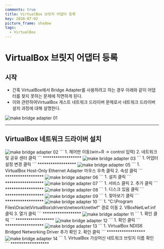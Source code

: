 ```yaml
---
comments: true
title: VirtualBox 브릿지 어댑터 등록
key: 2020-07-02
picture_frame: shadow
tags:
  - VirtualBox
---
```


# VirtualBox 브릿지 어댑터 등록

## 시작

 - 간혹 VirtualBox에서 Bridge Adapter를 사용하려고 하는 경우 아래와 같이 어댑터를 찾지 못하는 문제에 직면하게 된다.
 - 이와 관련하여VirtualBox 게스트 네트워크 드라이버 문제로서 네트워크 드라이버 설치 과정에 대해 설명한다.

<img src="https://github.com/huvso/study/blob/master/VirtualBox/03%20make%20bridge%20adapter/img/01.png?raw=true" align="center" title="make bridge adapter 01" alt="make bridge adapter 01"/>

******************

## VirtualBox 네트워크 드라이버 설치
<img src="https://github.com/huvso/study/blob/master/VirtualBox/03%20make%20bridge%20adapter/img/02_marked.png?raw=true" align="center" title="make bridge adapter 02" alt="make bridge adapter 02"/>
```
1. 제어판 이동(win+R -> control 입력)
2. 네트워크 및 공유 센터 클릭
```
******************

<img src="https://github.com/huvso/study/blob/master/VirtualBox/03%20make%20bridge%20adapter/img/03_marked.png?raw=true" align="center" title="make bridge adapter 03" alt="make bridge adapter 03"/>
```
1. 어댑터 설정 변경 클릭
```
******************

<img src="https://github.com/huvso/study/blob/master/VirtualBox/03%20make%20bridge%20adapter/img/05_marked.png?raw=true" align="center" title="make bridge adapter 05" alt="make bridge adapter 05"/>
```
1. VirtualBox Host-Only Ethernet Adapter 마우스 우측 클릭
2. 속성 클릭
```
******************

<img src="https://github.com/huvso/study/blob/master/VirtualBox/03%20make%20bridge%20adapter/img/06_marked.png?raw=true" align="center" title="make bridge adapter 06" alt="make bridge adapter 06"/>
```
1. 설치 클릭
```
******************

<img src="https://github.com/huvso/study/blob/master/VirtualBox/03%20make%20bridge%20adapter/img/07_marked.png?raw=true" align="center" title="make bridge adapter 07" alt="make bridge adapter 07"/>
```
1. 서비스 클릭
2. 추가 클릭
```
******************

<img src="https://github.com/huvso/study/blob/master/VirtualBox/03%20make%20bridge%20adapter/img/08_marked.png?raw=true" align="center" title="make bridge adapter 08" alt="make bridge adapter 08"/>
```
1. 디스크 있음 클릭
```
******************

<img src="https://github.com/huvso/study/blob/master/VirtualBox/03%20make%20bridge%20adapter/img/09_marked.png?raw=true" align="center" title="make bridge adapter 09" alt="make bridge adapter 09"/>
```
1. 찾아보기 클릭
```
******************

<img src="https://github.com/huvso/study/blob/master/VirtualBox/03%20make%20bridge%20adapter/img/10_marked.png?raw=true" align="center" title="make bridge adapter 10" alt="make bridge adapter 10"/>
```
1. "C:\Program Files\Oracle\VirtualBox\drivers\network\netlwf" 경로 이동
2. VBoxNetLwf.inf 클릭
3. 열기 클릭
```
******************

<img src="https://github.com/huvso/study/blob/master/VirtualBox/03%20make%20bridge%20adapter/img/11_marked.png?raw=true" align="center" title="make bridge adapter 11" alt="make bridge adapter 11"/>
```
1. 확인 클릭
```
******************

<img src="https://github.com/huvso/study/blob/master/VirtualBox/03%20make%20bridge%20adapter/img/12_marked.png?raw=true" align="center" title="make bridge adapter 12" alt="make bridge adapter 12"/>
```
1. 확인 클릭
```
******************

<img src="https://github.com/huvso/study/blob/master/VirtualBox/03%20make%20bridge%20adapter/img/13_marked.png?raw=true" align="center" title="make bridge adapter 13" alt="make bridge adapter 13"/>
```
1. VirtualBox NDIS6 Bridged Networking Driver 추가 확인
2. 확인 클릭
```
******************

<img src="https://github.com/huvso/study/blob/master/VirtualBox/03%20make%20bridge%20adapter/img/14_marked.png?raw=true" align="center" title="make bridge adapter 14" alt="make bridge adapter 14"/>
```
1. VirtualBox 가상머신 네트워크 브릿지 이름 확인
```
******************